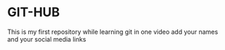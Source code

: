 # GIT-HUB
This is my first repository while learning git in one video
add your names and your social media links
